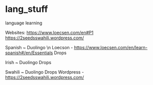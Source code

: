 # lang_stuff
language learning

Websites: 
https://www.loecsen.com/en#P1
https://2seedsswahili.wordpress.com/

Spanish ~
Duolingo \n
Loecson - https://www.loecsen.com/en/learn-spanish#/en/Essentials
Drops

Irish ~
Duolingo
Drops

Swahili ~
Duolingo
Drops
Wordpress - https://2seedsswahili.wordpress.com/
